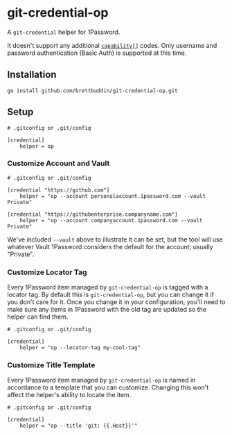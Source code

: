 # git-credential-op

A `git-credential` helper for 1Password.

It doesn't support any additional [`capability[]`](https://git-scm.com/docs/git-credential#Documentation/git-credential.txt-codecapabilitycode) codes. Only username and password authentication (Basic Auth) is supported at this time.

## Installation

```
go install github.com/brettbuddin/git-credential-op.git
```

## Setup

```
# .gitconfig or .git/config

[credential]
    helper = op
```

### Customize Account and Vault

```
# .gitconfig or .git/config

[credential "https://github.com"]
    helper = "op --account personalaccount.1password.com --vault Private"

[credential "https://githubenterprise.companyname.com"]
    helper = "op --account companyaccount.1password.com --vault Private"
```

We've included `--vault` above to illustrate it can be set, but the tool will use whatever Vault 1Password considers the
default for the account; usually "Private".

### Customize Locator Tag

Every 1Password item managed by `git-credential-op` is tagged with a locator tag. By default this is
`git-credential-op`, but you can change it if you don't care for it. Once you change it in your configuration, you'll
need to make sure any items in 1Password with the old tag are updated so the helper can find them.

```
# .gitconfig or .git/config

[credential]
    helper = "op --locator-tag my-cool-tag"
```

### Customize Title Template

Every 1Password item managed by `git-credential-op` is named in accordance to a template that you can customize.
Changing this won't affect the helper's ability to locate the item. 

```
# .gitconfig or .git/config

[credential]
    helper = "op --title 'git: {{.Host}}'"
```
